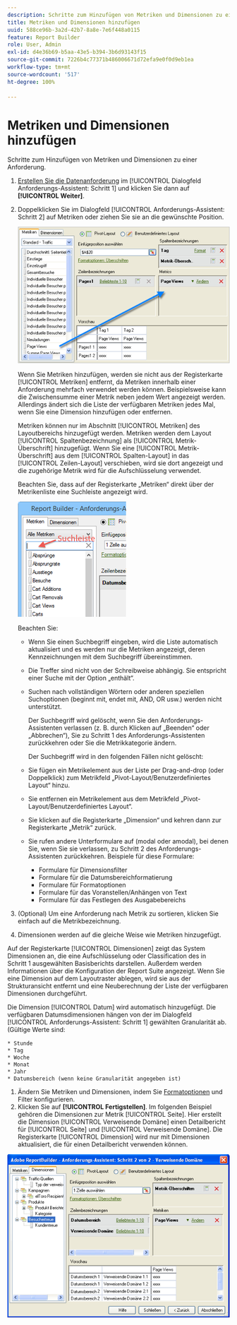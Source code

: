```yaml
---
description: Schritte zum Hinzufügen von Metriken und Dimensionen zu einer Anforderung.
title: Metriken und Dimensionen hinzufügen
uuid: 588ce96b-3a2d-42b7-8a8e-7e6f448a0115
feature: Report Builder
role: User, Admin
exl-id: d4e36b69-b5aa-43e5-b394-3b6d93143f15
source-git-commit: 7226b4c77371b486006671d72efa9e0f0d9eb1ea
workflow-type: tm+mt
source-wordcount: '517'
ht-degree: 100%

---
```


# Metriken und Dimensionen hinzufügen

Schritte zum Hinzufügen von Metriken und Dimensionen zu einer Anforderung.

1. [Erstellen Sie die Datenanforderung](/help/analyze/report-builder/data-requests/data-requests.md) im [!UICONTROL Dialogfeld Anforderungs-Assistent: Schritt 1] und klicken Sie dann auf **[!UICONTROL Weiter]**.
1. Doppelklicken Sie im Dialogfeld [!UICONTROL Anforderungs-Assistent: Schritt 2] auf Metriken oder ziehen Sie sie an die gewünschte Position.

   ![Schritt-Info](assets/adding_metrics.png)

   Wenn Sie Metriken hinzufügen, werden sie nicht aus der Registerkarte [!UICONTROL Metriken] entfernt, da Metriken innerhalb einer Anforderung mehrfach verwendet werden können. Beispielsweise kann die Zwischensumme einer Metrik neben jedem Wert angezeigt werden. Allerdings ändert sich die Liste der verfügbaren Metriken jedes Mal, wenn Sie eine Dimension hinzufügen oder entfernen.

   Metriken können nur im Abschnitt [!UICONTROL Metriken] des Layoutbereichs hinzugefügt werden. Metriken werden dem Layout [!UICONTROL Spaltenbezeichnung] als [!UICONTROL Metrik-Überschrift] hinzugefügt. Wenn Sie eine [!UICONTROL Metrik-Überschrift] aus dem [!UICONTROL Spalten-Layout] in das [!UICONTROL Zeilen-Layout] verschieben, wird sie dort angezeigt und die zugehörige Metrik wird für die Aufschlüsselung verwendet.

   Beachten Sie, dass auf der Registerkarte „Metriken“ direkt über der Metrikenliste eine Suchleiste angezeigt wird.

   ![](assets/search_bar_metric.png)

   Beachten Sie:

   * Wenn Sie einen Suchbegriff eingeben, wird die Liste automatisch aktualisiert und es werden nur die Metriken angezeigt, deren Kennzeichnungen mit dem Suchbegriff übereinstimmen.
   * Die Treffer sind nicht von der Schreibweise abhängig. Sie entspricht einer Suche mit der Option „enthält“.
   * Suchen nach vollständigen Wörtern oder anderen speziellen Suchoptionen (beginnt mit, endet mit, AND, OR usw.) werden nicht unterstützt.

      Der Suchbegriff wird gelöscht, wenn Sie den Anforderungs-Assistenten verlassen (z. B. durch Klicken auf „Beenden“ oder „Abbrechen“), Sie zu Schritt 1 des Anforderungs-Assistenten zurückkehren oder Sie die Metrikkategorie ändern.

      Der Suchbegriff wird in den folgenden Fällen nicht gelöscht:

   * Sie fügen ein Metrikelement aus der Liste per Drag-and-drop (oder Doppelklick) zum Metrikfeld „Pivot-Layout/Benutzerdefiniertes Layout“ hinzu.
   * Sie entfernen ein Metrikelement aus dem Metrikfeld „Pivot-Layout/Benutzerdefiniertes Layout“.
   * Sie klicken auf die Registerkarte „Dimension“ und kehren dann zur Registerkarte „Metrik“ zurück.
   * Sie rufen andere Unterformulare auf (modal oder amodal), bei denen Sie, wenn Sie sie verlassen, zu Schritt 2 des Anforderungs-Assistenten zurückkehren. Beispiele für diese Formulare:

      * Formulare für Dimensionsfilter
      * Formulare für die Datumsbereichformatierung
      * Formulare für Formatoptionen
      * Formulare für das Voranstellen/Anhängen von Text
      * Formulare für das Festlegen des Ausgabebereichs

1. (Optional) Um eine Anforderung nach Metrik zu sortieren, klicken Sie einfach auf die Metrikbezeichnung.
1. Dimensionen werden auf die gleiche Weise wie Metriken hinzugefügt.

Auf der Registerkarte [!UICONTROL Dimensionen] zeigt das System Dimensionen an, die eine Aufschlüsselung oder Classification des in Schritt 1 ausgewählten Basisberichts darstellen. Außerdem werden Informationen über die Konfiguration der Report Suite angezeigt. Wenn Sie eine Dimension auf dem Layoutraster ablegen, wird sie aus der Strukturansicht entfernt und eine Neuberechnung der Liste der verfügbaren Dimensionen durchgeführt.

Die Dimension [!UICONTROL Datum] wird automatisch hinzugefügt. Die verfügbaren Datumsdimensionen hängen von der im Dialogfeld [!UICONTROL Anforderungs-Assistent: Schritt 1] gewählten Granularität ab. (Gültige Werte sind:

    * Stunde
    * Tag
    * Woche
    * Monat
    * Jahr
    * Datumsbereich (wenn keine Granularität angegeben ist)

1. Ändern Sie Metriken und Dimensionen, indem Sie [Formatoptionen](/help/analyze/report-builder/layout/t-format-display-headers.md) und Filter konfigurieren.
1. Klicken Sie auf **[!UICONTROL Fertigstellen]**. 
Im folgenden Beispiel gehören die Dimensionen zur Metrik [!UICONTROL Seite]. Hier erstellt die Dimension [!UICONTROL Verweisende Domäne] einen Detailbericht für [!UICONTROL Seite] und [!UICONTROL Verweisende Domäne]. Die Registerkarte [!UICONTROL Dimension] wird nur mit Dimensionen aktualisiert, die für einen Detailbericht verwenden können.

![](assets/page_pageview_02.png)
